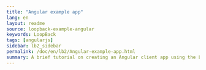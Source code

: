 ```yaml
---
title: "Angular example app"
lang: en
layout: readme
source: loopback-example-angular
keywords: LoopBack
tags: [angularjs]
sidebar: lb2_sidebar
permalink: /doc/en/lb2/Angular-example-app.html
summary: A brief tutorial on creating an Angular client app using the Loopback AngularJS SDK.
---
```

